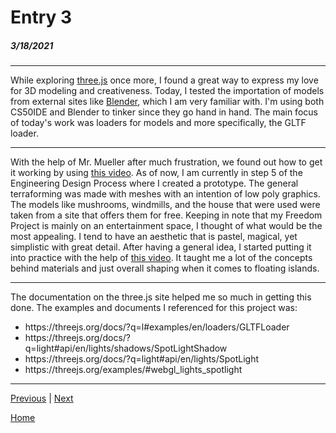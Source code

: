 # Entry 3
##### 3/18/2021

---
While exploring [three.js](https://threejs.org) once more, I found a great way to express my love for 3D modeling and creativeness. 
Today, I tested the importation of models from external sites like [Blender](https://www.blender.org/), which I am very familiar with.
I'm using both CS50IDE and Blender to tinker since they go hand in hand. The main focus of today's work was loaders for models and more specifically, the GLTF loader.

---

With the help of Mr. Mueller after much frustration, we found out how to get it working by using [this video](https://youtu.be/F4q2cqj_Tdc).
As of now, I am currently in step 5 of the Engineering Design Process where I created a prototype. 
The general terraforming was made with meshes with an intention of low poly graphics. The models like mushrooms, windmills, and the house that were used were taken from a site that offers them for free.
Keeping in note that my Freedom Project is mainly on an entertainment space, I thought of what would be the most appealing.
I tend to have an aesthetic that is pastel, magical, yet simplistic with great detail. 
After having a general idea, I started putting it into practice with the help of [this video](https://www.youtube.com/watch?time_continue=151&v=0lj643VmTsg&feature=emb_title.).
It taught me a lot of the concepts behind materials and just overall shaping when it comes to floating islands. 

---

The documentation on the three.js site helped me so much in getting this done. The examples and documents I referenced for this project was:
<ul>
<li>https://threejs.org/docs/?q=l#examples/en/loaders/GLTFLoader</li>
<li>https://threejs.org/docs/?q=light#api/en/lights/shadows/SpotLightShadow</li>
<li>https://threejs.org/docs/?q=light#api/en/lights/SpotLight</li>
<li>https://threejs.org/examples/#webgl_lights_spotlight</li>
</ul>

---

[Previous](entry02.md) | [Next](entry04.md)

[Home](../README.md)
